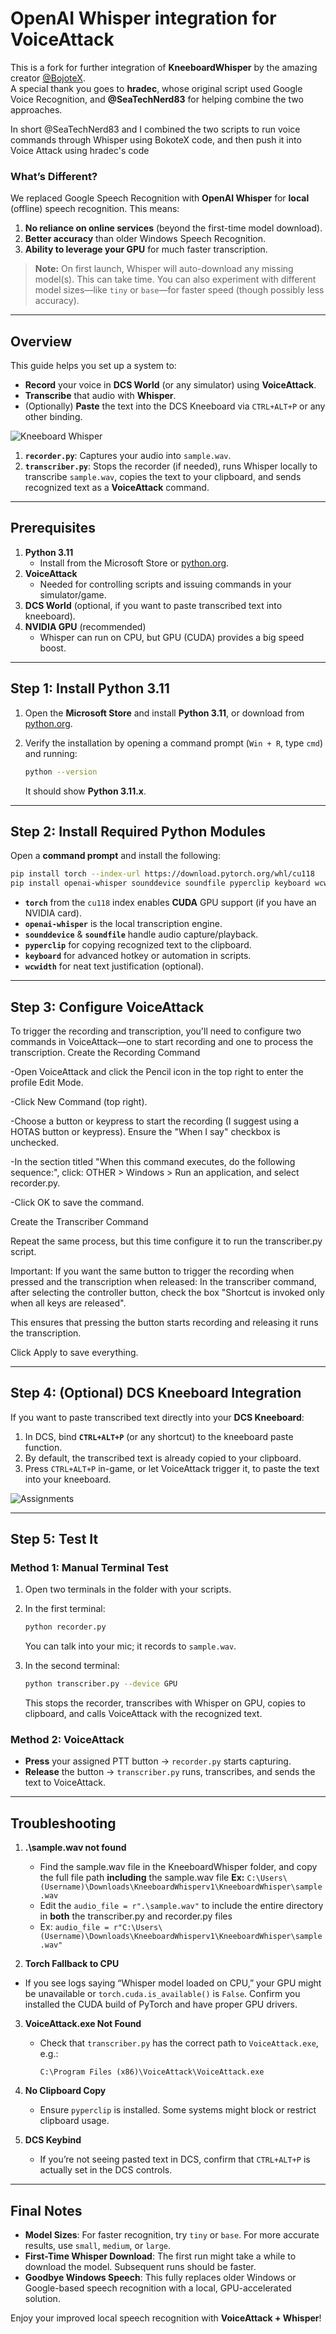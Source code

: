 # OpenAI Whisper integration for VoiceAttack 

This is a fork for further integration of **KneeboardWhisper** by the amazing creator [@BojoteX](https://github.com/BojoteX/KneeboardWhisper).  
A special thank you goes to **hradec**, whose original script used Google Voice Recognition, and **@SeaTechNerd83** for helping combine the two approaches.

In short @SeaTechNerd83 and I combined the two scripts to run voice commands through Whisper using BokoteX code, and then push it into Voice Attack using hradec's code

### What’s Different?
We replaced Google Speech Recognition with **OpenAI Whisper** for **local** (offline) speech recognition. This means:
1. **No reliance on online services** (beyond the first-time model download).
2. **Better accuracy** than older Windows Speech Recognition.
3. **Ability to leverage your GPU** for much faster transcription.

> **Note:** On first launch, Whisper will auto-download any missing model(s). This can take time. You can also experiment with different model sizes—like `tiny` or `base`—for faster speed (though possibly less accuracy).

---

## Overview

This guide helps you set up a system to:
- **Record** your voice in **DCS World** (or any simulator) using **VoiceAttack**.
- **Transcribe** that audio with **Whisper**.
- (Optionally) **Paste** the text into the DCS Kneeboard via `CTRL+ALT+P` or any other binding.

![Kneeboard Whisper](https://raw.githubusercontent.com/BojoteX/KneeboardWhisper/main/kneeboardwhisper.png)

1. **`recorder.py`**: Captures your audio into `sample.wav`.
2. **`transcriber.py`**: Stops the recorder (if needed), runs Whisper locally to transcribe `sample.wav`, copies the text to your clipboard, and sends recognized text as a **VoiceAttack** command.

---

## Prerequisites

1. **Python 3.11**  
   - Install from the Microsoft Store or [python.org](https://www.python.org/downloads/).
2. **VoiceAttack**  
   - Needed for controlling scripts and issuing commands in your simulator/game.
3. **DCS World** (optional, if you want to paste transcribed text into kneeboard).
4. **NVIDIA GPU** (recommended)  
   - Whisper can run on CPU, but GPU (CUDA) provides a big speed boost.

---

## Step 1: Install Python 3.11

1. Open the **Microsoft Store** and install **Python 3.11**, or download from [python.org](https://www.python.org/downloads/).
2. Verify the installation by opening a command prompt (`Win + R`, type `cmd`) and running:

   ```bash
   python --version
   ```

   It should show **Python 3.11.x**.

---

## Step 2: Install Required Python Modules

Open a **command prompt** and install the following:

```bash
pip install torch --index-url https://download.pytorch.org/whl/cu118
pip install openai-whisper sounddevice soundfile pyperclip keyboard wcwidth
```

- **`torch`** from the `cu118` index enables **CUDA** GPU support (if you have an NVIDIA card).
- **`openai-whisper`** is the local transcription engine.
- **`sounddevice`** & **`soundfile`** handle audio capture/playback.
- **`pyperclip`** for copying recognized text to the clipboard.
- **`keyboard`** for advanced hotkey or automation in scripts.
- **`wcwidth`** for neat text justification (optional).

---

## Step 3: Configure VoiceAttack

To trigger the recording and transcription, you'll need to configure two commands in VoiceAttack—one to start recording and one to process the transcription.
Create the Recording Command

-Open VoiceAttack and click the Pencil icon in the top right to enter the profile Edit Mode.

-Click New Command (top right).

-Choose a button or keypress to start the recording (I suggest using a HOTAS button or keypress). Ensure the "When I say" checkbox is unchecked.

-In the section titled "When this command executes, do the following sequence:", click: OTHER > Windows > Run an application, and select recorder.py.

-Click OK to save the command.

Create the Transcriber Command

Repeat the same process, but this time configure it to run the transcriber.py script.

Important: If you want the same button to trigger the recording when pressed and the transcription when released:
        In the transcriber command, after selecting the controller button, check the box "Shortcut is invoked only when all keys are released".

This ensures that pressing the button starts recording and releasing it runs the transcription.

Click Apply to save everything.

---

## Step 4: (Optional) DCS Kneeboard Integration

If you want to paste transcribed text directly into your **DCS Kneeboard**:

1. In DCS, bind **`CTRL+ALT+P`** (or any shortcut) to the kneeboard paste function.
2. By default, the transcribed text is already copied to your clipboard.
3. Press `CTRL+ALT+P` in-game, or let VoiceAttack trigger it, to paste the text into your kneeboard.

![Assignments](https://raw.githubusercontent.com/BojoteX/KneeboardWhisper/main/assignments.png)

---

## Step 5: Test It

### Method 1: Manual Terminal Test

1. Open two terminals in the folder with your scripts.
2. In the first terminal:

   ```bash
   python recorder.py
   ```

   You can talk into your mic; it records to `sample.wav`.

3. In the second terminal:

   ```bash
   python transcriber.py --device GPU
   ```

   This stops the recorder, transcribes with Whisper on GPU, copies to clipboard, and calls VoiceAttack with the recognized text.

### Method 2: VoiceAttack

- **Press** your assigned PTT button → `recorder.py` starts capturing.
- **Release** the button → `transcriber.py` runs, transcribes, and sends the text to VoiceAttack.

---

## Troubleshooting

1. **.\sample.wav not found**
   - Find the sample.wav file in the KneeboardWhisper folder, and copy the full file path **including** the sample.wav file
   **Ex:** `C:\Users\(Username)\Downloads\KneeboardWhisperv1\KneeboardWhisper\sample.wav`
   - Edit the `audio_file = r".\sample.wav"` to include the entire directory in **both** the transcriber.py and recorder.py files
   - Ex: `audio_file = r"C:\Users\(Username)\Downloads\KneeboardWhisperv1\KneeboardWhisper\sample.wav"`
   
2.   **Torch Fallback to CPU**  
   - If you see logs saying “Whisper model loaded on CPU,” your GPU might be unavailable or `torch.cuda.is_available()` is `False`. Confirm you installed the CUDA build of PyTorch and have proper GPU drivers.

3. **VoiceAttack.exe Not Found**  
   - Check that `transcriber.py` has the correct path to `VoiceAttack.exe`, e.g.:  
     ```
     C:\Program Files (x86)\VoiceAttack\VoiceAttack.exe
     ```

4. **No Clipboard Copy**  
   - Ensure `pyperclip` is installed. Some systems might block or restrict clipboard usage.

5. **DCS Keybind**  
   - If you’re not seeing pasted text in DCS, confirm that `CTRL+ALT+P` is actually set in the DCS controls.

---

## Final Notes

- **Model Sizes**: For faster recognition, try `tiny` or `base`. For more accurate results, use `small`, `medium`, or `large`.  
- **First-Time Whisper Download**: The first run might take a while to download the model. Subsequent runs should be faster.
- **Goodbye Windows Speech**: This fully replaces older Windows or Google-based speech recognition with a local, GPU-accelerated solution.

Enjoy your improved local speech recognition with **VoiceAttack + Whisper**!
```
